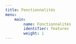 ```yaml
---
title: Fonctionnalités
menu:
    main:
        name: Fonctionnalités
        identifier: features
        weight: 1
---
```

